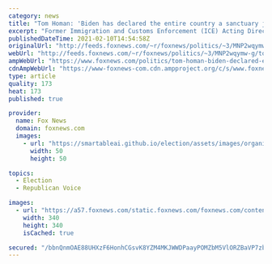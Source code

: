 ```yaml
---
category: news
title: "Tom Homan: 'Biden has declared the entire country a sanctuary jurisdiction'"
excerpt: "Former Immigration and Customs Enforcement (ICE) Acting Director Tom Homan argued on Wednesday that “President Biden has declared the entire country a sanctuary jurisdiction,” which he said means “more tragedies are going to come.”"
publishedDateTime: 2021-02-10T14:54:58Z
originalUrl: "http://feeds.foxnews.com/~r/foxnews/politics/~3/MNP2wqymw-g/tom-homan-biden-declared-entire-country-sanctuary-jurisdiction"
webUrl: "http://feeds.foxnews.com/~r/foxnews/politics/~3/MNP2wqymw-g/tom-homan-biden-declared-entire-country-sanctuary-jurisdiction"
ampWebUrl: "https://www.foxnews.com/politics/tom-homan-biden-declared-entire-country-sanctuary-jurisdiction.amp"
cdnAmpWebUrl: "https://www-foxnews-com.cdn.ampproject.org/c/s/www.foxnews.com/politics/tom-homan-biden-declared-entire-country-sanctuary-jurisdiction.amp"
type: article
quality: 173
heat: 173
published: true

provider:
  name: Fox News
  domain: foxnews.com
  images:
    - url: "https://smartableai.github.io/election/assets/images/organizations/foxnews.com-50x50.jpg"
      width: 50
      height: 50

topics:
  - Election
  - Republican Voice

images:
  - url: "https://a57.foxnews.com/static.foxnews.com/foxnews.com/content/uploads/2020/10/340/340/Talia-Kaplan.jpg?ve=1&tl=1"
    width: 340
    height: 340
    isCached: true

secured: "/bbnQnmOAE88UHXzF6HonhCGsvK8YZM4MKJWWDPaayPOMZbM5VlORZBaVP7zbXrETGLSqXM8lgr4J5qRRgvlO+9Y4adt8qKz2k1ty/sqaHfAkc2+Rvwu0R/ODHvivHpvXtpxQR43UFZ9frtkrl9YawoVTmn6ZpLpD9dU9jR9GL1lHvnS7Bo8URJXH9fTukPcM92w2zMfaX5pgepqhA9BSUQof+N5qqIEAENtBu64VAzdAQfYZCGnQ/RRO6kPht/OSspthWmShzqG0ukHEksfD05J6+dIdRFtV9vFXgXs4lUWA9U4iqCFMLgMGCVZrkwoTZ53+WIVDQzSW/SVXgmK4/g2kyF+gtiLhXP4xi+TjLs=;77IEqX7O2kGJkvYiOCwFyw=="
---
```



